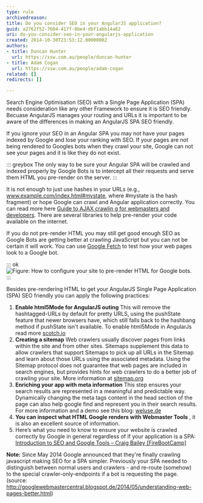 ```yaml
---
type: rule
archivedreason: 
title: Do you consider SEO in your AngularJS application?
guid: a2762f52-7604-417f-8be4-dbf1abb14a62
uri: do-you-consider-seo-in-your-angularjs-application
created: 2014-10-30T23:53:12.0000000Z
authors:
- title: Duncan Hunter
  url: https://ssw.com.au/people/duncan-hunter
- title: Adam Cogan
  url: https://ssw.com.au/people/adam-cogan
related: []
redirects: []

---
```


Search Engine Optimisation (SEO) with a Single Page Application (SPA) needs consideration like any other Framework to ensure it is SEO friendly. Becuase AngularJS manages your routing and URLs it is important to be aware of the differences in making an AngularJS SPA SEO friendly.

<!--endintro-->

If you ignore your SEO in an Angular SPA you may not have your pages indexed by Google and lose your ranking with SEO. If your pages are not being rendered to Googles bots when they crawl your site, Google can not see your pages and it is like they do not exist.



::: greybox
The only way to be sure your Angular SPA will be crawled and indexed properly by Google Bots is to intercept all their requests and serve them HTML you pre-render on the server.
:::



It is not enough to just use hashes in your URLs (e.g., www.example.com/index.html#mystate, where #mystate is the hash fragment) or hope Google can crawl and Angular application correctly. You can read more here [Guide to AJAX crawlin g for webmasters and developers](https://developers.google.com/webmasters/ajax-crawling/docs/getting-started).  There are several libraries to help pre-render your code available on the internet. 

If you do not pre-render HTML you may still get good enough SEO as Google Bots are getting better at crawling JavaScript but you can not be certain it will work. You can use [Google Fetch](https://www.google.com/webmasters/tools/googlebot-fetch) to test how your web pages look to a Google bot.

::: ok  
![Figure: How to configure your site to pre-render HTML for Google bots.](seo\_for\_angular-diagram.png)  
:::  

Besides pre-rendering HTML to get your AngularJS Single Page Application (SPA) SEO friendly you can apply the following practices:

1. **Enable html5Mode for AngularJS outing** 
This will remove the hashtagged-URLs by default for pretty URLS, using the pushState feature that newer browsers have, which still falls back to the hashbang method if pushState isn't available. To enable html5Mode in AngularJs read more [scotch.io](http://scotch.io/quick-tips/js/angular/pretty-urls-in-angularjs-removing-the-hashtag)
2. **Creating a sitemap** 
Web crawlers usually discover pages from links within the site and from other sites. Sitemaps supplement this data to allow crawlers that support Sitemaps to pick up all URLs in the Sitemap and learn about those URLs using the associated metadata. Using the Sitemap protocol does not guarantee that web pages are included in search engines, but provides hints for web crawlers to do a better job of crawling your site.  More information at  [sitemap.org](http://www.sitemaps.org/protocol.html)
3. **Enriching your app with meta information** 
This step ensures your search results are represented in a meaningful and predictable way. Dynamically changing the meta tags content in the head section of the page can also help google find and represent you in their search results.  
For more information and a demo see this  blog: [weluse.de](https://weluse.de/blog/angularjs-seo-finally-a-piece-of-cake.html)
4. **You can inspect what HTML Google renders with Webmaster Tools** , it is also an excellent source of information.
5. Here’s what you need to know to ensure your website is crawled correctly by Google in general regardless of if your application is a SPA: [Introduction to SEO and Google Tools – Craig Bailey \[FireBootCamp\]](https://tv.ssw.com/5162/introduction-seo-google-tools-craig-bailey-firebootcamp)


**Note:** Since May 2014 Google announced that they're finally crawling javascript making SEO for a SPA simpler. Previously your SPA needed to distinguish between normal users and crawlers - and re-route (somehow) to the special crawler-only-endpoints if a bot is requesting the page.(source: http://googlewebmastercentral.blogspot.de/2014/05/understanding-web-pages-better.html)

